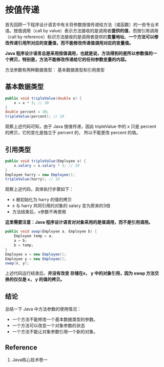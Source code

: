 # 按值传递

首先回顾一下程序设计语言中有关将参数按值传递给方法（或函数）的一些专业术语。按值调用（call by value）表示方法接收的是调用者**提供的值**，而按引用调用（call by reference）标识方法接收的是调用者提供的**变量地址**。**一个方法可以修改传递引用所对应的变量值，而不能修改传递值调用对应的变量值。**



**Java 程序设计语言总是采用按值调用，也就是说，方法得到的是所以参数值的一个拷贝，特别是，方法不能修改传递给它的任何参数变量的内容。**



方法参数有两种数据类型： 基本数据类型和引用类型

## 基本数据类型

```java
public void tripleValue(double x) {
    x = x * 3; // 30
}
double percent = 10;
tripleValue(percent); // 10
```

观察上述代码可知，由于 Java 按值传递，因此 tripleValue 中的 x 只是 percent 的拷贝，它的变化是独立于 percent 的， 所以不能更改 percent 的值。



## 引用类型

```java
public void tripleValue(Employee x) {
    x.salary = x.salary * 3; // 30
}
Employee harry = new Employee();
tripleValue(harry); // 10
```

观察上述代码，具体执行步骤如下：

- x 被初始化为 harry 的值的拷贝
- x 与 harry 共同引用的对象的 salary 变为原来的3倍
-  方法结束后，x参数不再使用



**这里需要注意：Java 程序设计语言对对象采用的是值调用，而不是引用调用。**

```java
public void swap(Employee a, Employee b) {
    Employee temp = a;
    a = b;
    b = temp;
}
Employee x = new Employee();
Employee y = new Employee();
swap(x, y);
```

上述代码运行结束后，**并没有改变 存储在x， y 中的对象引用，因为 swap 方法交换的仅仅是 x， y 的值的拷贝。**



## 结论

总结一下 Java 中方法参数的使用情况：

- 一个方法不能修改一个基本数据类型的参数。
- 一个方法可以改变一个对象参数的状态
- 一个方法不能让对象参数引用一个新的对象。



## Reference

1. Java核心技术卷一
